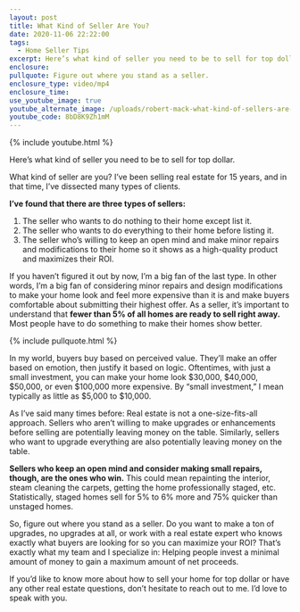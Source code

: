 ```yaml
---
layout: post
title: What Kind of Seller Are You?
date: 2020-11-06 22:22:00
tags:
  - Home Seller Tips
excerpt: Here’s what kind of seller you need to be to sell for top dollar.
enclosure:
pullquote: Figure out where you stand as a seller.
enclosure_type: video/mp4
enclosure_time:
use_youtube_image: true
youtube_alternate_image: /uploads/robert-mack-what-kind-of-sellers-are-you-yt.jpg
youtube_code: 8bD8K9Zh1mM
---
```


{% include youtube.html %}

Here’s what kind of seller you need to be to sell for top dollar.

What kind of seller are you? I’ve been selling real estate for 15 years, and in that time, I’ve dissected many types of clients.&nbsp;

**I’ve found that there are three types of sellers:**

1. The seller who wants to do nothing to their home except list it.&nbsp;
2. The seller who wants to do everything to their home before listing it.
3. The seller who’s willing to keep an open mind and make minor repairs and modifications to their home so it shows as a high-quality product and maximizes their ROI.

If you haven’t figured it out by now, I’m a big fan of the last type. In other words, I’m a big fan of considering minor repairs and design modifications to make your home look and feel more expensive than it is and make buyers comfortable about submitting their highest offer. As a seller, it’s important to understand that **fewer than 5% of all homes are ready to sell right away.** Most people have to do something to make their homes show better.&nbsp;

{% include pullquote.html %}

In my world, buyers buy based on perceived value. They’ll make an offer based on emotion, then justify it based on logic. Oftentimes, with just a small investment, you can make your home look $30,000, $40,000, $50,000, or even $100,000 more expensive. By “small investment,” I mean typically as little as $5,000 to $10,000.&nbsp;

As I’ve said many times before: Real estate is not a one-size-fits-all approach. Sellers who aren’t willing to make upgrades or enhancements before selling are potentially leaving money on the table. Similarly, sellers who want to upgrade everything are also potentially leaving money on the table.&nbsp;

**Sellers who keep an open mind and consider making small repairs, though, are the ones who win.** This could mean repainting the interior, steam cleaning the carpets, getting the home professionally staged, etc. Statistically, staged homes sell for 5% to 6% more and 75% quicker than unstaged homes.&nbsp;

So, figure out where you stand as a seller. Do you want to make a ton of upgrades, no upgrades at all, or work with a real estate expert who knows exactly what buyers are looking for so you can maximize your ROI? That’s exactly what my team and I specialize in: Helping people invest a minimal amount of money to gain a maximum amount of net proceeds.&nbsp;

If you’d like to know more about how to sell your home for top dollar or have any other real estate questions, don’t hesitate to reach out to me. I’d love to speak with you.
